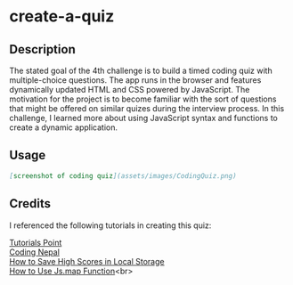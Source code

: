 # create-a-quiz

## Description
The stated goal of the 4th challenge is to build a timed coding quiz with multiple-choice questions. The app runs in the browser and features dynamically updated HTML and CSS powered by JavaScript. The motivation for the project is to become familiar with the sort of questions that might be offered on similar quizes during the interview process. In this challenge, I learned more about using JavaScript syntax and functions to create a dynamic application. 



## Usage

```md
[screenshot of coding quiz](assets/images/CodingQuiz.png)
```

## Credits
<p> I referenced the following tutorials in creating this quiz:

[Tutorials Point](https://www.tutorialspoint.com/javascript/javascript_online_quiz.html) <br>
[Coding Nepal](https://www.codingnepalweb.com/quiz-app-with-timer-javascript/) <br>
[How to Save High Scores in Local Storage](https://michael-karen.medium.com/how-to-save-high-scores-in-local-storage-7860baca9d68) <br>
[How to Use Js.map Function](https://www.freecodecamp.org/news/javascript-map-how-to-use-the-js-map-function-array-method/#:~:text=The%20syntax%20for%20the%20map,whole%20array%20object%20to%20it.)<br>
</p>